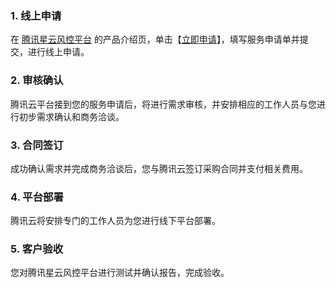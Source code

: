 ### 1. 线上申请
在 [腾讯星云风控平台](https://cloud.tencent.com/product/rcp) 的产品介绍页，单击【[立即申请](https://url.cn/5nishFg)】，填写服务申请单并提交，进行线上申请。

### 2. 审核确认
腾讯云平台接到您的服务申请后，将进行需求审核，并安排相应的工作人员与您进行初步需求确认和商务洽谈。

### 3. 合同签订
成功确认需求并完成商务洽谈后，您与腾讯云签订采购合同并支付相关费用。

### 4. 平台部署
腾讯云将安排专门的工作人员为您进行线下平台部署。

### 5. 客户验收
您对腾讯星云风控平台进行测试并确认报告，完成验收。

